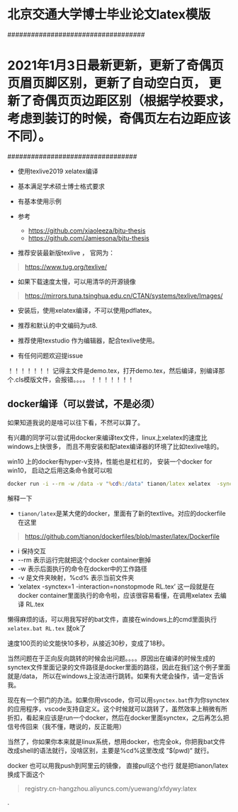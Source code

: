 # 北京交通大学博士毕业论文latex模版

###################################
# 2021年1月3日最新更新，更新了奇偶页页眉页脚区别，更新了自动空白页， 更新了奇偶页页边距区别（根据学校要求，考虑到装订的时候，奇偶页左右边距应该不同）。
#################################

- 使用texlive2019  xelatex编译
- 基本满足学术硕士博士格式要求
- 有基本使用示例
- 参考
    - https://github.com/xiaoleeza/bjtu-thesis
    - https://github.com/Jamiesona/bjtu-thesis

- 推荐安装最新版texlive ， 官网为：

> https://www.tug.org/texlive/

- 如果下载速度太慢，可以用清华的开源镜像
> https://mirrors.tuna.tsinghua.edu.cn/CTAN/systems/texlive/Images/

- 安装后，使用xelatex编译，不可以使用pdflatex。

- 推荐和默认的中文编码为ut8.
- 推荐使用texstudio 作为编辑器，配合texlive使用。
- 有任何问题欢迎提issue

！！！！！！！
记得主文件是demo.tex，打开demo.tex，然后编译，别编译那个.cls模版文件，会报错。。。。
！！！！！！！


## docker编译（可以尝试，不是必须） 
如果知道我说的是啥可以往下看，不然可以算了。

有兴趣的同学可以尝试用docker来编译tex文件，linux上xelatex的速度比windows上快很多， 而且不用安装和配latex编译器的环境了比如texlive啥的。

 

 win10 上的docker有hyper-v支持，性能也是杠杠的， 安装一个docker for win10， 启动之后用这条命令就可以啦

``` cmd
docker run -i --rm -w /data -v "%cd%:/data" tianon/latex xelatex  -synctex=1 -interaction=nonstopmode  RL.tex
```

解释一下  

- `tianon/latex`是某大佬的docker，里面有了新的textlive。对应的dockerfile 在这里
> https://github.com/tianon/dockerfiles/blob/master/latex/Dockerfile
- i 保持交互
- --rm 表示运行完就把这个docker container删掉
- -w 表示后面执行的命令在docker中的工作路径
- -v 是文件夹映射，%cd% 表示当前文件夹
- ‘xelatex  -synctex=1 -interaction=nonstopmode  RL.tex’ 这一段就是在docker container里面执行的命令啦，应该很容易看懂，在调用xelatex 去编译 RL.tex


懒得麻烦的话，可以用我写好的bat文件，直接在windows上的cmd里面执行  `xelatex.bat RL.tex` 就ok了


速度100页的论文能快10多秒，从接近30秒，变成了18秒。

当然问题在于正向反向跳转的时候会出问题。。。。原因出在编译的时候生成的synctex文件里面记录的文件路径是docker里面的路径，因此在我们这个例子里面就是/data， 所以在windows上没法进行跳转。如果有大佬会操作，请一定告诉我。

现在有一个邪门的办法。如果你用vscode，你可以用`synctex.bat`作为你synctex的应用程序，vscode支持自定义。这个时候就可以跳转了，虽然效率上稍微有所折扣，看起来应该是run一个docker，然后在docker里面synctex，之后再怎么把信号传回来（我不懂，瞎说的，反正能用）


当然了，你如果你本来就是linux系统，想用docker，也完全ok，你把我bat文件改成shell的语法就行，没啥区别，主要是%cd%这里改成 ”\$(pwd)“ 就行。


docker 也可以用我push到阿里云的镜像，  直接pull这个也行
就是把tianon/latex 换成下面这个

> registry.cn-hangzhou.aliyuncs.com/yuewang/xfdywy:latex


.
